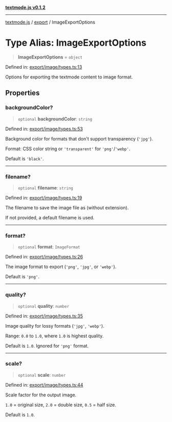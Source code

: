 [**textmode.js v0.1.2**](../../../../README.md)

***

[textmode.js](../../../../README.md) / [export](../README.md) / ImageExportOptions

# Type Alias: ImageExportOptions

> **ImageExportOptions** = `object`

Defined in: [export/image/types.ts:13](https://github.com/humanbydefinition/textmode.js-dev/blob/667e212b07d0571c5d8b15c2a0c3528d79d14b5e/src/export/image/types.ts#L13)

Options for exporting the textmode content to image format.

## Properties

### backgroundColor?

> `optional` **backgroundColor**: `string`

Defined in: [export/image/types.ts:53](https://github.com/humanbydefinition/textmode.js-dev/blob/667e212b07d0571c5d8b15c2a0c3528d79d14b5e/src/export/image/types.ts#L53)

Background color for formats that don't support transparency (`'jpg'`).

Format: CSS color string or `'transparent'` for `'png'`/`'webp'`.

Default is `'black'`.

***

### filename?

> `optional` **filename**: `string`

Defined in: [export/image/types.ts:19](https://github.com/humanbydefinition/textmode.js-dev/blob/667e212b07d0571c5d8b15c2a0c3528d79d14b5e/src/export/image/types.ts#L19)

The filename to save the image file as (without extension). 

If not provided, a default filename is used.

***

### format?

> `optional` **format**: `ImageFormat`

Defined in: [export/image/types.ts:26](https://github.com/humanbydefinition/textmode.js-dev/blob/667e212b07d0571c5d8b15c2a0c3528d79d14b5e/src/export/image/types.ts#L26)

The image format to export (`'png'`, `'jpg'`, or `'webp'`).

Default is `'png'`.

***

### quality?

> `optional` **quality**: `number`

Defined in: [export/image/types.ts:35](https://github.com/humanbydefinition/textmode.js-dev/blob/667e212b07d0571c5d8b15c2a0c3528d79d14b5e/src/export/image/types.ts#L35)

Image quality for lossy formats (`'jpg'`, `'webp'`). 

Range: `0.0` to `1.0`, where `1.0` is highest quality.

Default is `1.0`. Ignored for `'png'` format.

***

### scale?

> `optional` **scale**: `number`

Defined in: [export/image/types.ts:44](https://github.com/humanbydefinition/textmode.js-dev/blob/667e212b07d0571c5d8b15c2a0c3528d79d14b5e/src/export/image/types.ts#L44)

Scale factor for the output image.

`1.0` = original size, `2.0` = double size, `0.5` = half size.

Default is `1.0`.
